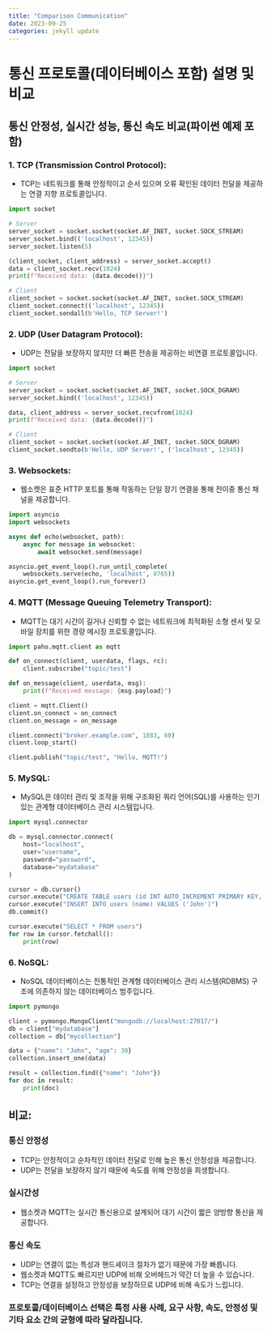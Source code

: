 ```yaml
---
title: "Comparison Communication"
date: 2023-09-25
categories: jekyll update
---
```


# 통신 프로토콜(데이터베이스 포함) 설명 및 비교

## 통신 안정성, 실시간 성능, 통신 속도 비교(파이썬 예제 포함)

### 1. TCP (Transmission Control Protocol):
- TCP는 네트워크를 통해 안정적이고 순서 있으며 오류 확인된 데이터 전달을 제공하는 연결 지향 프로토콜입니다.

```python
import socket

# Server
server_socket = socket.socket(socket.AF_INET, socket.SOCK_STREAM)
server_socket.bind(('localhost', 12345))
server_socket.listen(5)

(client_socket, client_address) = server_socket.accept()
data = client_socket.recv(1024)
print(f"Received data: {data.decode()}")

# Client
client_socket = socket.socket(socket.AF_INET, socket.SOCK_STREAM)
client_socket.connect(('localhost', 12345))
client_socket.sendall(b'Hello, TCP Server!')
```

### 2. UDP (User Datagram Protocol):
- UDP는 전달을 보장하지 않지만 더 빠른 전송을 제공하는 비연결 프로토콜입니다.

```python
import socket

# Server
server_socket = socket.socket(socket.AF_INET, socket.SOCK_DGRAM)
server_socket.bind(('localhost', 12345))

data, client_address = server_socket.recvfrom(1024)
print(f"Received data: {data.decode()}")

# Client
client_socket = socket.socket(socket.AF_INET, socket.SOCK_DGRAM)
client_socket.sendto(b'Hello, UDP Server!', ('localhost', 12345))
```

### 3. Websockets:
- 웹소켓은 표준 HTTP 포트를 통해 작동하는 단일 장기 연결을 통해 전이중 통신 채널을 제공합니다.

```python
import asyncio
import websockets

async def echo(websocket, path):
    async for message in websocket:
        await websocket.send(message)

asyncio.get_event_loop().run_until_complete(
    websockets.serve(echo, 'localhost', 8765))
asyncio.get_event_loop().run_forever()
```

### 4. MQTT (Message Queuing Telemetry Transport):
- MQTT는 대기 시간이 길거나 신뢰할 수 없는 네트워크에 최적화된 소형 센서 및 모바일 장치를 위한 경량 메시징 프로토콜입니다.

```python
import paho.mqtt.client as mqtt

def on_connect(client, userdata, flags, rc):
    client.subscribe("topic/test")

def on_message(client, userdata, msg):
    print(f"Received message: {msg.payload}")

client = mqtt.Client()
client.on_connect = on_connect
client.on_message = on_message

client.connect("broker.example.com", 1883, 60)
client.loop_start()

client.publish("topic/test", "Hello, MQTT!")
```

### 5. MySQL:
- MySQL은 데이터 관리 및 조작을 위해 구조화된 쿼리 언어(SQL)를 사용하는 인기 있는 관계형 데이터베이스 관리 시스템입니다.

```python
import mysql.connector

db = mysql.connector.connect(
    host="localhost",
    user="username",
    password="password",
    database="mydatabase"
)

cursor = db.cursor()
cursor.execute("CREATE TABLE users (id INT AUTO_INCREMENT PRIMARY KEY, name VARCHAR(255))")
cursor.execute("INSERT INTO users (name) VALUES ('John')")
db.commit()

cursor.execute("SELECT * FROM users")
for row in cursor.fetchall():
    print(row)
```

### 6. NoSQL:
- NoSQL 데이터베이스는 전통적인 관계형 데이터베이스 관리 시스템(RDBMS) 구조에 의존하지 않는 데이터베이스 범주입니다.

```python
import pymongo

client = pymongo.MongoClient("mongodb://localhost:27017/")
db = client["mydatabase"]
collection = db["mycollection"]

data = {"name": "John", "age": 30}
collection.insert_one(data)

result = collection.find({"name": "John"})
for doc in result:
    print(doc)

```

## 비교:

### 통신 안정성
- TCP는 안정적이고 순차적인 데이터 전달로 인해 높은 통신 안정성을 제공합니다.
- UDP는 전달을 보장하지 않기 때문에 속도를 위해 안정성을 희생합니다.

### 실시간성
- 웹소켓과 MQTT는 실시간 통신용으로 설계되어 대기 시간이 짧은 양방향 통신을 제공합니다.

### 통신 속도
- UDP는 연결이 없는 특성과 핸드셰이크 절차가 없기 때문에 가장 빠릅니다.
- 웹소켓과 MQTT도 빠르지만 UDP에 비해 오버헤드가 약간 더 높을 수 있습니다.
- TCP는 연결을 설정하고 안정성을 보장하므로 UDP에 비해 속도가 느립니다.

### 프로토콜/데이터베이스 선택은 특정 사용 사례, 요구 사항, 속도, 안정성 및 기타 요소 간의 균형에 따라 달라집니다.